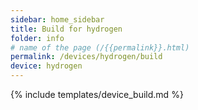 ```yaml
---
sidebar: home_sidebar
title: Build for hydrogen
folder: info
# name of the page (/{{permalink}}.html)
permalink: /devices/hydrogen/build
device: hydrogen
---
```

{% include templates/device_build.md %}
